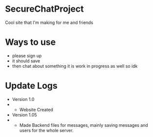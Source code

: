 # SecureChatProject
Cool site that I'm making for me and friends
# Ways to use
- please sign up
- it should save
- then chat about something
it is work in progress as well so idk
# Update Logs
- Version 1.0
- - Website Created
 - Version 1.05
 - - Made Backend files for messages, mainly saving messages and users for the whole server.
